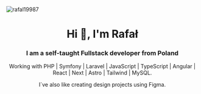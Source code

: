 <p align="left"> <img src="https://komarev.com/ghpvc/?username=rafal19987&label=Profile%20views&color=0e75b6&style=flat" alt="rafal19987" /> </p>

<!-- [Portfolio](https://rafalizdebski.pl/) -->

<h1 align="center">Hi 👋, I'm Rafał</h1>
<h3 align="center">I am a self-taught Fullstack developer from Poland</h3>
<p align="center">Working with PHP | Symfony | Laravel | JavaScript | TypeScript | Angular | React | Next | Astro | Tailwind | MySQL.</p>
<p align="center">I`ve also like creating design projects using Figma.</p>

